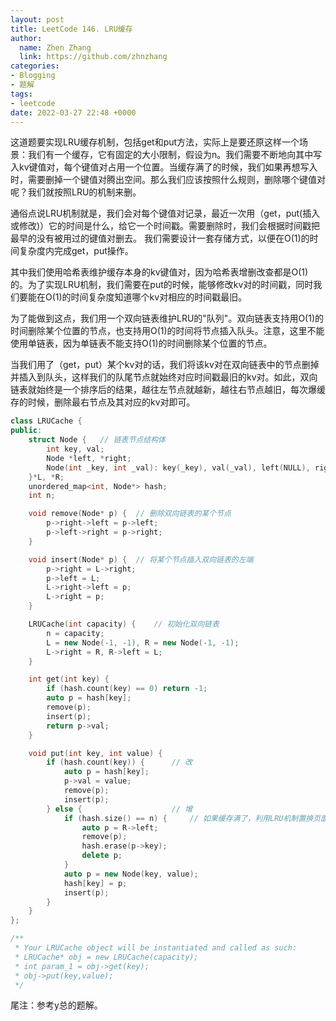 ```yaml
---
layout: post
title: LeetCode 146. LRU缓存
author:
  name: Zhen Zhang
  link: https://github.com/zhnzhang
categories:
- Blogging
- 题解
tags:
- leetcode
date: 2022-03-27 22:48 +0000
---
```

这道题要实现LRU缓存机制，包括get和put方法，实际上是要还原这样一个场景：我们有一个缓存，它有固定的大小限制，假设为n。我们需要不断地向其中写入kv键值对，每个键值对占用一个位置。当缓存满了的时候，我们如果再想写入时，需要删掉一个键值对腾出空间。那么我们应该按照什么规则，删除哪个键值对呢？我们就按照LRU的机制来删。

通俗点说LRU机制就是，我们会对每个键值对记录，最近一次用（get，put(插入或修改)）它的时间是什么，给它一个时间戳。需要删除时，我们会根据时间戳把最早的没有被用过的键值对删去。
我们需要设计一套存储方式，以便在O(1)的时间复杂度内完成get，put操作。

其中我们使用哈希表维护缓存本身的kv键值对，因为哈希表增删改查都是O(1)的。为了实现LRU机制，我们需要在put的时候，能够修改kv对的时间戳，同时我们要能在O(1)的时间复杂度知道哪个kv对相应的时间戳最旧。

为了能做到这点，我们用一个双向链表维护LRU的"队列"。双向链表支持用O(1)的时间删除某个位置的节点，也支持用O(1)的时间将节点插入队头。注意，这里不能使用单链表，因为单链表不能支持O(1)的时间删除某个位置的节点。

当我们用了（get，put）某个kv对的话，我们将该kv对在双向链表中的节点删掉并插入到队头，这样我们的队尾节点就始终对应时间戳最旧的kv对。如此，双向链表就始终是一个排序后的结果，越往左节点就越新，越往右节点越旧，每次爆缓存的时候，删除最右节点及其对应的kv对即可。

```c++
class LRUCache {
public:
    struct Node {   // 链表节点结构体
        int key, val;
        Node *left, *right;
        Node(int _key, int _val): key(_key), val(_val), left(NULL), right(NULL) {}
    }*L, *R;
    unordered_map<int, Node*> hash;
    int n;

    void remove(Node* p) {  // 删除双向链表的某个节点
        p->right->left = p->left;
        p->left->right = p->right;
    }

    void insert(Node* p) {  // 将某个节点插入双向链表的左端
        p->right = L->right;
        p->left = L;
        L->right->left = p;
        L->right = p;
    }

    LRUCache(int capacity) {    // 初始化双向链表
        n = capacity;
        L = new Node(-1, -1), R = new Node(-1, -1);
        L->right = R, R->left = L;
    }

    int get(int key) {
        if (hash.count(key) == 0) return -1;
        auto p = hash[key];
        remove(p);
        insert(p);
        return p->val;
    }

    void put(int key, int value) {
        if (hash.count(key)) {      // 改
            auto p = hash[key];
            p->val = value;
            remove(p);
            insert(p);
        } else {                    // 增
            if (hash.size() == n) {     // 如果缓存满了，利用LRU机制置换页面
                auto p = R->left;
                remove(p);
                hash.erase(p->key);
                delete p;
            }
            auto p = new Node(key, value);
            hash[key] = p;
            insert(p);
        }
    }
};

/**
 * Your LRUCache object will be instantiated and called as such:
 * LRUCache* obj = new LRUCache(capacity);
 * int param_1 = obj->get(key);
 * obj->put(key,value);
 */
```

尾注：参考y总的题解。
